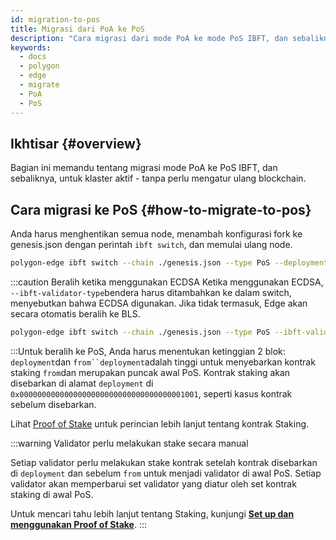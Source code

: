 ```yaml
---
id: migration-to-pos
title: Migrasi dari PoA ke PoS
description: "Cara migrasi dari mode PoA ke mode PoS IBFT, dan sebaliknya."
keywords:
  - docs
  - polygon
  - edge
  - migrate
  - PoA
  - PoS
---
```


## Ikhtisar {#overview}

Bagian ini memandu tentang migrasi mode PoA ke PoS IBFT, dan sebaliknya, untuk klaster aktif - tanpa perlu mengatur ulang blockchain.

## Cara migrasi ke PoS {#how-to-migrate-to-pos}

Anda harus menghentikan semua node, menambah konfigurasi fork ke genesis.json dengan perintah `ibft switch`, dan memulai ulang node.

````bash
polygon-edge ibft switch --chain ./genesis.json --type PoS --deployment 100 --from 200
````
:::caution Beralih ketika menggunakan ECDSA
Ketika menggunakan ECDSA, `--ibft-validator-type`bendera harus ditambahkan ke dalam switch, menyebutkan bahwa ECDSA digunakan. Jika tidak termasuk, Edge akan secara otomatis beralih ke BLS.

````bash
polygon-edge ibft switch --chain ./genesis.json --type PoS --ibft-validator-type ecdsa --deployment 100 --from 200
````
:::Untuk beralih ke PoS, Anda harus menentukan ketinggian 2 blok: `deployment`dan `from``deployment`adalah tinggi untuk menyebarkan kontrak staking `from`dan merupakan puncak awal PoS. Kontrak staking akan disebarkan di alamat `deployment` di `0x0000000000000000000000000000000000001001`, seperti kasus kontrak sebelum disebarkan.

Lihat [Proof of Stake](/docs/edge/consensus/pos-concepts) untuk perincian lebih lanjut tentang kontrak Staking.

:::warning Validator perlu melakukan stake secara manual

Setiap validator perlu melakukan stake kontrak setelah kontrak disebarkan di `deployment` dan sebelum `from` untuk menjadi validator di awal PoS. Setiap validator akan memperbarui set validator yang diatur oleh set kontrak staking di awal PoS.

Untuk mencari tahu lebih lanjut tentang Staking, kunjungi **[Set up dan menggunakan Proof of Stake](/docs/edge/consensus/pos-stake-unstake)**.
:::
